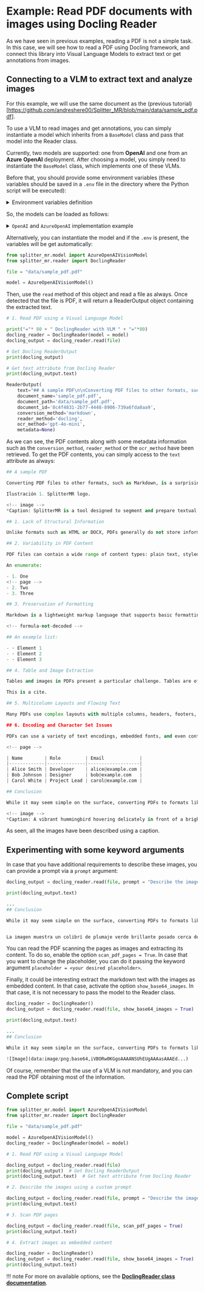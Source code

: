 # **Example:** Read PDF documents with images using Docling Reader

As we have seen in previous examples, reading a PDF is not a simple task. In this case, we will see how to read a PDF using Docling framework, and connect this library into Visual Language Models to extract text or get annotations from images.

## Connecting to a VLM to extract text and analyze images

For this example, we will use the same document as the (previous tutorial)[https://github.com/andreshere00/Splitter_MR/blob/main/data/sample_pdf.pdf].

To use a VLM to read images and get annotations, you can simply instantiate a model which inherits from a `BaseModel` class and pass that model into the Reader class. 

Currently, two models are supported: one from **OpenAI** and one from an **Azure** **OpenAI** deployment. After choosing a model, you simply need to instantiate the `BaseModel` class, which implements one of these VLMs.

Before that, you should provide some environment variables (these variables should be saved in a `.env` file in the directory where the Python script will be executed):

<details> <summary>Environment variables definition</summary>
    
    <h3>For <code>OpenAI</code>:</h3>

    ```txt
    OPENAI_API_KEY=<your-api-key>
    ```

    <h3>For <code>AzureOpenAI</code>:</h3>

    ```txt
    AZURE_OPENAI_API_KEY=<your-api-key>
    AZURE_OPENAI_ENDPOINT=<your-endpoint>
    AZURE_OPENAI_API_VERSION=<your-api-version>
    AZURE_OPENAI_DEPLOYMENT=<your-model-name>
    ```
</details>

So, the models can be loaded as follows:

<details> <summary><code>OpenAI</code> and <code>AzureOpenAI</code> implementation example</summary>

    <h3>For <code>OpenAI</code></h3>

    ```python
    import os
    from splitter_mr.model import OpenAIVisionModel

    api_key = os.getenv("OPENAI_API_KEY")

    model = OpenAIVisionModel(api_key=api_key)
    ```

    <h3>For <code>AzureOpenAI</code></h3>

    ```python
    import os
    from splitter_mr.model import AzureOpenAIVisionModel

    azure_endpoint = os.getenv("AZURE_OPENAI_ENDPOINT")
    azure_api_key = os.getenv("AZURE_OPENAI_API_KEY")
    api_version = os.getenv("AZURE_OPENAI_API_VERSION")
    azure_deployment = os.getenv("AZURE_OPENAI_DEPLOYMENT")

    model = AzureOpenAIVisionModel(
        azure_api_key=azure_api_key,
        azure_endpoint=azure_endpoint,
        api_version=api_version,
        azure_deployment=azure_deployment
    )
    ```
</details>

Alternatively, you can instantiate the model and if the `.env` is present, the variables will be get automatically:

```python
from splitter_mr.model import AzureOpenAIVisionModel
from splitter_mr.reader import DoclingReader

file = "data/sample_pdf.pdf"

model = AzureOpenAIVisionModel()
```

Then, use the `read` method of this object and read a file as always. Once detected that the file is PDF, it will return a ReaderOutput object containing the extracted text.

```python
# 1. Read PDF using a Visual Language Model

print("="* 80 + " DoclingReader with VLM " + "="*80)
docling_reader = DoclingReader(model = model)
docling_output = docling_reader.read(file)

# Get Docling ReaderOutput
print(docling_output)

# Get text attribute from Docling Reader
print(docling_output.text)
```
```python
ReaderOutput(
    text="## A sample PDF\n\nConverting PDF files to other formats, such as Markdown, is a surprisingly complex task due to the nature of the PDF format itself . ...", 
    document_name='sample_pdf.pdf', 
    document_path='data/sample_pdf.pdf',
    document_id='0c4f4831-2b77-4448-8906-739a6fda8aa9',
    conversion_method='markdown',
    reader_method='docling',
    ocr_method='gpt-4o-mini',
    metadata=None)
```

As we can see, the PDF contents along with some metadata information such as the `conversion_method`, `reader_method` or the `ocr_method` have been retrieved. To get the PDF contents, you can simply access to the `text` attribute as always:

```python
## A sample PDF

Converting PDF files to other formats, such as Markdown, is a surprisingly complex task due to the nature of the PDF format itself . PDF (Portable Document Format) was designed primarily for preserving the visual layout of documents, making them look the same across different devices and platforms. However, this design goal introduces several challenges when trying to extract and convert the underlying content into a more flexible, structured format like Markdown.

Ilustración 1. SplitterMR logo.

<!-- image -->
*Caption: SplitterMR is a tool designed to segment and prepare textual documents for efficient processing in production-level large language model applications.*

## 1. Lack of Structural Information

Unlike formats such as HTML or DOCX, PDFs generally do not store information about the logical structure of the document -such as headings, paragraphs, lists, or tables. Instead, PDFs are often a collection of text blocks, images, and graphical elements placed at specific coordinates on a page. This makes it difficult to accurately infer the intended structure, such as determining what text is a heading versus a regular paragraph.

## 2. Variability in PDF Content

PDF files can contain a wide range of content types: plain text, styled text, images, tables, embedded fonts, and even vector graphics. Some PDFs are generated programmatically and have relatively clean underlying text, while others may be created from scans, resulting in image-based (nonselectable) content that requires OCR (Optical Character Recognition) for extraction. The variability in how PDFs are produced leads to inconsistent results when converting to Markdown.

An enumerate:

- 1. One
<!-- page -->
- 2. Two
- 3. Three

## 3. Preservation of Formatting

Markdown is a lightweight markup language that supports basic formatting -such as headings, bold, italics, links, images, and lists. However, it does not support all the visual and layout options available in PDF, such as columns, custom fonts, footnotes, floating images, and complex tables. Deciding how (or whether) to preserve these elements can be difficult, and often requires tradeoffs between fidelity and simplicity.

<!-- formula-not-decoded -->

## An example list:

- · Element 1
- · Element 2
- · Element 3

## 4. Table and Image Extraction

Tables and images in PDFs present a particular challenge. Tables are often visually represented using lines and spacing, with no underlying indication that a group of text blocks is actually a table. Extracting these and converting them to Markdown tables (which have a much simpler syntax) is error-prone. Similarly, extracting images from a PDF and re-inserting them in a way that makes sense in Markdown requires careful handling.

This is a cite.

## 5. Multicolumn Layouts and Flowing Text

Many PDFs use complex layouts with multiple columns, headers, footers, or sidebars. Converting these layouts to a single-flowing Markdown document requires decisions about reading order and content hierarchy. It's easy to end up with text in the wrong order or to lose important contextual information.

## 6. Encoding and Character Set Issues

PDFs can use a variety of text encodings, embedded fonts, and even contain nonstandard Unicode characters. Extracting text reliably without corruption or data loss is not always straightforward, especially for documents with special symbols or non-Latin scripts.

<!-- page -->

| Name        | Role         | Email             |
|-------------|--------------|-------------------|
| Alice Smith | Developer    | alice@example.com |
| Bob Johnson | Designer     | bob@example.com   |
| Carol White | Project Lead | carol@example.com |

## Conclusion

While it may seem simple on the surface, converting PDFs to formats like Markdown involves a series of technical and interpretive challenges. Effective conversion tools must blend text extraction, document analysis, and sometimes machine learning techniques (such as OCR or structure recognition) to produce usable, readable, and faithful Markdown output. As a result, perfect conversion is rarely possible, and manual review and cleanup are often required.

<!-- image -->
*Caption: A vibrant hummingbird hovering delicately in front of a bright orange flower, showcasing the beauty of nature and the intricate interplay between pollinators and plants.*
```

As seen, all the images have been described using a caption. 

## Experimenting with some keyword arguments

In case that you have additional requirements to describe these images, you can provide a prompt via a `prompt` argument:

```python
docling_output = docling_reader.read(file, prompt = "Describe the image briefly in Spanish.")

print(docling_output.text)
```
```python
...
## Conclusion

While it may seem simple on the surface, converting PDFs to formats like Markdown involves a series of technical and interpretive challenges. Effective conversion tools must blend text extraction, document analysis, and sometimes machine learning techniques (such as OCR or structure recognition) to produce usable, readable, and faithful Markdown output. As a result, perfect conversion is rarely possible, and manual review and cleanup are often required.


La imagen muestra un colibrí de plumaje verde brillante posado cerca de una flor naranja. El colibrí se encuentra en vuelo, con sus alas extendidas, mientras recoge néctar de la flor. El fondo es difuso, lo que resalta la belleza del ave y la flor.
```

You can read the PDF scanning the pages as images and extracting its content. To do so, enable the option `scan_pdf_pages = True`. In case that you want to change the placeholder, you can do it passing the keyword argument `placeholder = <your desired placeholder>`.

Finally, it could be interesting extract the markdown text with the images as embedded content. In that case, activate the option `show_base64_images`. In that case, it is not necessary to pass the model to the Reader class.

```python
docling_reader = DoclingReader()
docling_output = docling_reader.read(file, show_base64_images = True)

print(docling_output.text)
```
```python
...
## Conclusion

While it may seem simple on the surface, converting PDFs to formats like Markdown involves a series of technical and interpretive challenges. Effective conversion tools must blend text extraction, document analysis, and sometimes machine learning techniques (such as OCR or structure recognition) to produce usable, readable, and faithful Markdown output. As a result, perfect conversion is rarely possible, and manual review and cleanup are often required.

![Image](data:image/png;base64,iVBORw0KGgoAAAANSUhEUgAAAasAAAEd...)
```

Of course, remember that the use of a VLM is not mandatory, and you can read the PDF obtaining most of the information.

## Complete script

```python
from splitter_mr.model import AzureOpenAIVisionModel
from splitter_mr.reader import DoclingReader

file = "data/sample_pdf.pdf"

model = AzureOpenAIVisionModel()
docling_reader = DoclingReader(model = model)

# 1. Read PDF using a Visual Language Model

docling_output = docling_reader.read(file)
print(docling_output)  # Get Docling ReaderOutput
print(docling_output.text)  # Get text attribute from Docling Reader

# 2. Describe the images using a custom prompt

docling_output = docling_reader.read(file, prompt = "Describe the image briefly in Spanish.")
print(docling_output.text)

# 3. Scan PDF pages 

docling_output = docling_reader.read(file, scan_pdf_pages = True)
print(docling_output.text)

# 4. Extract images as embedded content

docling_reader = DoclingReader()
docling_output = docling_reader.read(file, show_base64_images = True)
print(docling_output.text)
```

!!! note
    For more on available options, see the [**DoclingReader class documentation**](../../api_reference/reader.md#doclingreader).